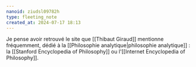 ```yaml
---
nanoid: ziudsl09782h
type: fleeting_note
created_at: 2024-07-17 18:13
---
```

Je pense avoir retrouvé le site que [[Thibaut Giraud]] mentionne fréquemment, dédié à la [[Philosophie analytique|philosophie analytique]] : la [[Stanford Encyclopedia of Philosophy]] ou l'[[Internet Encyclopedia of Philosophy]].
